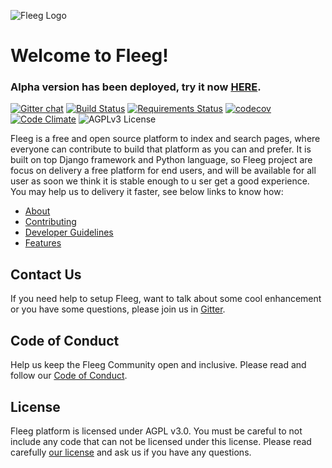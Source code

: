 ![Fleeg Logo](https://raw.githubusercontent.com/Fleeg/fleeg-platform/master/common/static/img/logo.png)

# Welcome to Fleeg!

### Alpha version has been deployed, try it now [HERE](http://fleeg-fleeg.7e14.starter-us-west-2.openshiftapps.com).

[![Gitter chat](https://badges.gitter.im/gitterHQ/gitter.png)](https://gitter.im/fleeg/Lobby)
[![Build Status](https://travis-ci.org/Fleeg/fleeg-platform.svg?branch=master)](https://travis-ci.org/Fleeg/fleeg-platform)
[![Requirements Status](https://requires.io/github/Fleeg/fleeg-platform/requirements.svg?branch=master)](https://requires.io/github/Fleeg/fleeg-platform/requirements/?branch=master)
[![codecov](https://codecov.io/gh/Fleeg/fleeg-platform/branch/master/graph/badge.svg)](https://codecov.io/gh/Fleeg/fleeg-platform)
[![Code Climate](https://codeclimate.com/github/Fleeg/fleeg-platform/badges/gpa.svg)](https://codeclimate.com/github/Fleeg/fleeg-platform)
![AGPLv3 License](https://img.shields.io/badge/license-AGPLv3-green.svg)

Fleeg is a free and open source platform to index and search pages, 
where everyone can contribute to build that platform as you can and prefer. 
It is built on top Django framework and Python language, 
so Fleeg project are focus on delivery a free platform for end users, 
and will be available for all user as soon we think it is stable enough to u
ser get a good experience. You may help us to delivery it faster, see below links to know how:

* [About](https://github.com/Fleeg/fleeg-platform/wiki/About)
* [Contributing](https://github.com/Fleeg/fleeg-platform/blob/master/CONTRIBUTING.md)
* [Developer Guidelines](https://github.com/Fleeg/fleeg-platform/wiki/Developer-Guidelines)
* [Features](https://github.com/Fleeg/fleeg-platform/wiki/Features)

## Contact Us
If you need help to setup Fleeg, want to talk about some cool enhancement or 
you have some questions, please join us in [Gitter](https://gitter.im/fleeg/Lobby).

## Code of Conduct
Help us keep the Fleeg Community open and inclusive. Please read and follow 
our [Code of Conduct](https://github.com/Fleeg/fleeg-platform/blob/master/CODE_OF_CONDUCT.md).

## License
Fleeg platform is licensed under AGPL v3.0. You must be careful to not include any code that 
can not be licensed under this license.
Please read carefully [our license](https://github.com/Fleeg/fleeg-platform/blob/master/LICENSE) 
and ask us if you have any questions.
